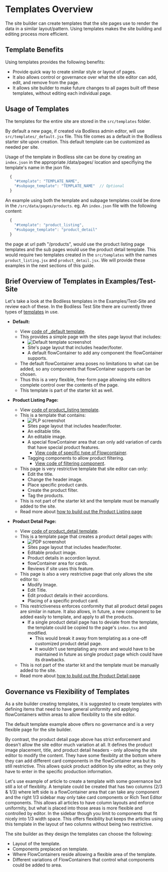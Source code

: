 # Templates Overview

The site builder can create templates that the site pages use to render the data
in a similar layout/pattern. Using templates makes the site building and editing process
more efficient.

## Template Benefits

Using templates provides the following benefits:

* Provide quick way to create similar style or layout of pages.
* It also allows control or governance over what the site editor can
  add, edit, and remove from the page.
* It allows site builder to make future changes to all pages built off these
  templates, without editing each individual page.

## Usage of Templates

The templates for the entire site are stored in the `src/templates` folder.

By default a new page, if created via Bodiless admin editor, will use
`src/templates/_default.jsx` file. This file comes as a default in the Bodiless
starter site upon creation. This default template can be customized as needed per
site.

Usage of the template in Bodiless site can be done by creating an `index.json`
in the appropriate /data/pages/ location and specifiying the template's name in
the json file.

```js
  {
    "#template": "TEMPLATE_NAME",
    "#subpage_template": "TEMPLATE_NAME"  // Optional
  }
```

An example using both the template and subpage templates could be done in the `/src/data/pages/products`.
eg.  An `index.json` file with the following content: 
```js
  {
    "#template": "product_listing",
    "#subpage_template": "product_detail"
  }
```
the page at url path "/products", would use the product listing page templates
and the sub pages would use the product detail template. This would require two templates created in the `src/templates` with the names `product_listing.jsx` and `product_detail.jsx`. We will provide these examples in the next sections of this guide.

## Brief Overview of Templates in Examples/Test-Site

Let's take a look at the Bodiless templates in the Examples/Test-Site and review each of
these. In the Bodiless Test Site there are currently three types of
[templates](https://github.com/johnsonandjohnson/Bodiless-JS/tree/master/examples/test-site/src/templates)
in use.

* **Default:**
  * View [code of _default template](https://github.com/johnsonandjohnson/Bodiless-JS/blob/master/examples/test-site/src/templates/_default.jsx).
  * This provides a simple page with the sites page layout that includes:
    * ![Default template screenshot](/assets/default.jpg ':size=400')
    * Site's page layout that includes header/footer.
    * A default flowContainer to add any component the flowContainer supports.
  * The default flowContainer area poses no limitations to what can be added,
    so any components that flowContainer supports can be chosen.
  * Thus this is a very flexible, free-form page allowing site editors complete control over
    the contents of the page.
  * This template is part of the starter kit as well.

* **Product Listing Page:**
  * View [code of product_listing template](https://github.com/johnsonandjohnson/Bodiless-JS/blob/master/examples/test-site/src/templates/product_listing.jsx).
  * This is a template that contains:
    * ![PLP screenshot](/assets/plp.jpg ':size=400')
    * Sites page layout that includes header/footer.
    * An editable title.
    * An editable image.
    * A special flowContainer area that can only add variation of cards that
      have special product features.
      * [View code of specific type of Flowcontainer](https://github.com/johnsonandjohnson/Bodiless-JS/blob/master/examples/test-site/src/components/ProductListing/ProductListingFlowContainer.tsx).
    * Tagging components to allow product filtering.
      * [View code of filtering component](https://github.com/johnsonandjohnson/Bodiless-JS/blob/master/examples/test-site/src/components/FilterByGroup/index.tsx).
  * This page is very restrictive template that site editor can only:
    * Edit the title.
    * Change the header image.
    * Place specific product cards.
    * Create the product filter.
    * Tag the products.
  * This is not part of the starter kit and the template must be manually added to the
    site.
  * Read more about [how to build out the Product Listing page](./Types/ProductListingPage.md)

* **Product Detail Page:**
  * View [code of product_detail template](https://github.com/johnsonandjohnson/Bodiless-JS/blob/master/examples/test-site/src/templates/product_detail.jsx).
  * This is a template page that creates a product detail pages with:
    * ![PDP screenshot](/assets/pdp.jpg ':size=400')  
    * Sites page layout that includes header/footer.
    * Editable product image.
    * Product details in accordion layout.
    * flowContainer area for cards.
    * Reviews if site uses this feature.
  * This page is also a very restrictive page that only allows the site editor to:
    * Modify Image.
    * Edit Title.
    * Edit product details in their accordions.
    * Placing of a specific product card.
  * This restrictiveness enforces conformity that all product detail pages are
    similar in nature. It also allows, in future, a new component to be added easily to
    template, and apply to all the products.
    * If a single product detail page has to deviate from the template, the template could
      be copied to the page's `index.tsx` and modified.
      * This would break it away from templating as a one-off customized product
        detail page.
      * It wouldn't use templating any more and would have to be maintained in
        future as single product page which could have its drawbacks.
  * This is not part of the starter kit and the template must be manually added
    to the site.
  * Read more about [how to build out the Product Detail page](./Types/ProductDetailPage.md)

## Governance vs Flexibility of Templates

As a site builder creating templates, it is suggested to create templates with
defining items that need to have general uniformity and applying flowContainers within
areas to allow flexibility to the site editor.

The default template example above offers no governance and is a very flexible page
for the site builder.  

By contrast, the product detail page above has strict enforcement and doesn't
allow the site editor much variation at all. It defines the product image
placement, title, and product detail headers - only allowing the site editor to
modify the content. They have some flexiblity at the bottom where they can add
different card components in the flowContainer area but its still restrictive.
This allows quick product addition by site editor, as they
only have to enter in the specific production information.

Let's use example of article to create a template with some governance but still
a lot of flexiblity. A template could be created that has two columns (2/3 & 1/3)
where left side is a flowContainer area that can take any component and the
right 1/3 sidebar may only take card components or Rich Text Editor components.
This allows all articles to have column layouts and enforce uniformity, but what
is placed into those areas is more flexible and controlled by editor. In the
sidebar though you limit to components that fit nicely into 1/3 width space.
This offers flexibility but keeps the articles using this
template in the layout of two columns without being two restrictive.

The site builder as they design the templates can choose the following:
* Layout of the template.
* Components preplaced on template.
* Where FlowContainers reside allowing a flexible area of the template.
* Different variations of FlowContainers that control what components could be
  added to area.
